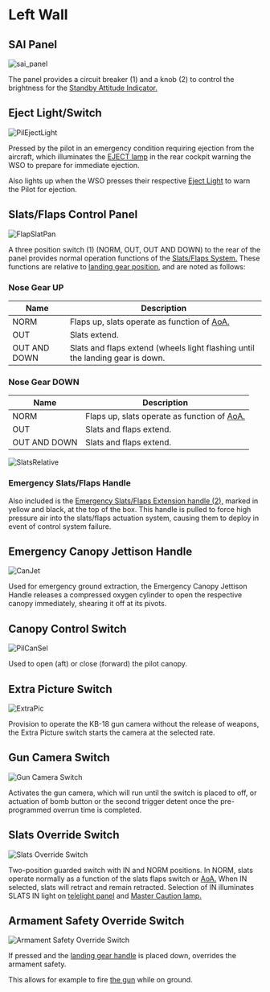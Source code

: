 # Left Wall

## SAI Panel

![sai_panel](../../../img/pilot_sai_panel.jpg)

The panel provides a circuit breaker (<num>1</num>) and a knob (<num>2</num>) to control the
brightness for
the [Standby Attitude Indicator.](../../pilot/flight_director_group.md#standby-attitude-indicator)

## Eject Light/Switch

![PilEjectLight](../../../img/pilot_eject_light.jpg)

Pressed by the pilot in an emergency condition requiring ejection from the
aircraft, which illuminates the [EJECT lamp](../../../systems/emergency.md#eject-light) in the rear
cockpit warning the WSO to prepare for immediate ejection.

Also lights up when the WSO presses their
respective [Eject Light](../../../systems/emergency.md#eject-light) to warn the Pilot for ejection.

## Slats/Flaps Control Panel

![FlapSlatPan](../../../img/pilot_slats_flaps_control_panel.jpg)

A three position switch (<num>1</num>) (NORM, OUT, OUT AND DOWN) to the rear of the panel
provides normal operation functions of
the [Slats/Flaps System.](../../../systems/flight_controls_gear/flight_controls.md#slats-flap-system)
These functions are relative
to [landing gear position,](../../../systems/flight_controls_gear/gear_ground_handling.md) and are
noted as follows:

### Nose Gear UP

| Name         | Description                                                                                                                    |
|--------------|--------------------------------------------------------------------------------------------------------------------------------|
| NORM         | Flaps up, slats operate as function of [AoA.](../../../systems/flight_controls_gear/flight_controls.md#angle-of-attack-system) |
| OUT          | Slats extend.                                                                                                                  |
| OUT AND DOWN | Slats and flaps extend (wheels light flashing until the landing gear is down.                                                  |

### Nose Gear DOWN

| Name         | Description                                                                                                                    |
|--------------|--------------------------------------------------------------------------------------------------------------------------------|
| NORM         | Flaps up, slats operate as function of [AoA.](../../../systems/flight_controls_gear/flight_controls.md#angle-of-attack-system) |
| OUT          | Slats and flaps extend.                                                                                                        |
| OUT AND DOWN | Slats and flaps extend.                                                                                                        |

![SlatsRelative](../../../img/SlatsRelative.jpg)

### Emergency Slats/Flaps Handle

Also included is
the [Emergency Slats/Flaps Extension handle (<num>2</num>),](../../../systems/flight_controls_gear/flight_controls.md#slats-flap-system)
marked in yellow and black, at the top of the box. This handle is pulled to force high
pressure air into the slats/flaps actuation system, causing them to deploy in
event of control system failure.

## Emergency Canopy Jettison Handle

![CanJet](../../../img/pilot_emergency_canopy_jettison_handle.jpg)

Used for emergency ground extraction, the Emergency Canopy Jettison Handle
releases a compressed oxygen cylinder to open the respective canopy immediately,
shearing it off at its pivots.

## Canopy Control Switch

![PilCanSel](../../../img/pilot_canopy_control_switch.jpg)

Used to open (aft) or close (forward) the pilot canopy.

## Extra Picture Switch

![ExtraPic](../../../img/pilot_extra_picture_switch.jpg)

Provision to operate the KB-18 gun camera without the release of weapons, the
Extra Picture switch starts the camera at the selected rate.

## Gun Camera Switch

![Gun Camera Switch](../../../img/pilot_gun_camera_switch.jpg)

Activates the gun camera, which will run until the switch is placed to off, or
actuation of bomb button or the second trigger detent once the pre-programmed overrun
time is completed.

## Slats Override Switch

![Slats Override Switch](../../../img/pilot_slats_override_switch.jpg)

Two-position guarded switch with IN and NORM positions. In NORM, slats operate
normally as a function of the slats flaps switch
or [AoA.](../../../systems/flight_controls_gear/flight_controls.md#angle-of-attack-system) When IN
selected, slats
will retract and remain retracted. Selection of IN illuminates SLATS IN light on
[telelight panel](../../../systems/emergency.md#telelight-panel)
and [Master Caution lamp.](../../../systems/emergency.md#master-caution)

## Armament Safety Override Switch

![Armament Safety Override Switch](../../../img/pilot_armament_override.jpg)

If pressed and
the [landing gear handle](../../../systems/flight_controls_gear/gear_ground_handling.md#landing-gear-control-handle)
is placed down, overrides the armament safety.

This allows for example to fire [the gun](../../../stores/guns.md) while on ground.
